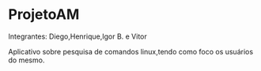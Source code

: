 # ProjetoAM

Integrantes: Diego,Henrique,Igor B. e Vitor

Aplicativo sobre pesquisa de comandos linux,tendo como foco os usuários do mesmo.


